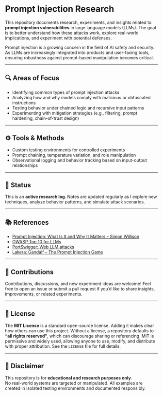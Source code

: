 # Prompt Injection Research

This repository documents research, experiments, and insights related to **prompt injection vulnerabilities** in large language models (LLMs). The goal is to better understand how these attacks work, explore real-world implications, and experiment with potential defenses.

Prompt injection is a growing concern in the field of AI safety and security. As LLMs are increasingly integrated into products and user-facing tools, ensuring robustness against prompt-based manipulation becomes critical.

---

## 🔍 Areas of Focus

- Identifying common types of prompt injection attacks  
- Analyzing how and why models comply with malicious or obfuscated instructions  
- Testing behavior under chained logic and recursive input patterns  
- Experimenting with mitigation strategies (e.g., filtering, prompt hardening, chain-of-trust design)

---

## ⚙️ Tools & Methods

- Custom testing environments for controlled experiments  
- Prompt chaining, temperature variation, and role manipulation  
- Observational logging and behavior tracking based on input-output relationships

---

## 🚧 Status

This is an **active research log**. Notes are updated regularly as I explore new techniques, analyze behavior patterns, and simulate attack scenarios.

---

## 📚 References

- [Prompt Injection: What Is It and Why It Matters – Simon Willison](https://simonwillison.net/2022/Sep/12/prompt-injection/)  
- [OWASP Top 10 for LLMs](https://genai.owasp.org/llm-top-10/) 
- [PortSwigger: Web LLM attacks](https://portswigger.net/web-security/llm-attacks)
- [Lakera: Gandalf – The Prompt Injection Game](https://gandalf.lakera.ai/)  


---

## 🤝 Contributions

Contributions, discussions, and new experiment ideas are welcome! Feel free to open an issue or submit a pull request if you’d like to share insights, improvements, or related experiments.

---

## 📜 License

The **MIT License** is a standard open-source license. Adding it makes clear how others can use this project. Without a license, a repository defaults to **“all rights reserved”**, which can discourage sharing or referencing. MIT is permissive and widely used, allowing anyone to use, modify, and distribute with proper attribution. See the `LICENSE` file for full details.

---

## 📌 Disclaimer

This repository is for **educational and research purposes only**.  
No real-world systems are targeted or manipulated. All examples are created in isolated testing environments and documented responsibly.
